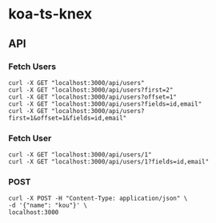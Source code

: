 # koa-ts-knex
## API
### Fetch Users
```shell
curl -X GET "localhost:3000/api/users"
curl -X GET "localhost:3000/api/users?first=2"
curl -X GET "localhost:3000/api/users?offset=1"
curl -X GET "localhost:3000/api/users?fields=id,email"
curl -X GET "localhost:3000/api/users?first=1&offset=1&fields=id,email"
```

### Fetch User
```shell
curl -X GET "localhost:3000/api/users/1"
curl -X GET "localhost:3000/api/users/1?fields=id,email"
```

### POST
```shell
curl -X POST -H "Content-Type: application/json" \
-d '{"name": "kou"}' \
localhost:3000
```
